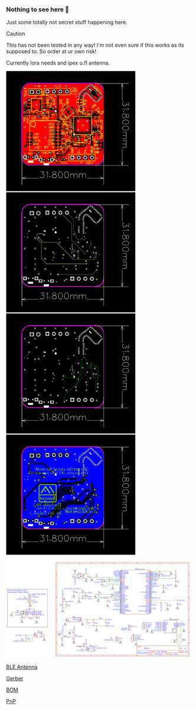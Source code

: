 ### Nothing to see here 👀

Just some totally not secret stuff happening here.


> [!CAUTION]
> This has not been tested in any way! 
> I'm not even sure if this works as its supposed to.
> So order at ur own risk!

Currently lora needs and ipex u.fl antenna.

<img src="./pics/PCB_nRF52-watch_top.png" width="350"><img src="./pics/PCB_nRF52-watch_inner1.png" width="350">
<img src="./pics/PCB_nRF52-watch_inner2.png" width="350"><img src="./pics/PCB_nRF52-watch_bottom.png" width="350">


<img src="./pics/Schematic_nRF52-watch.png" width="500">


[BLE Antenna](https://www.digikey.com/en/products/detail/johanson-technology-inc/2450AT42E010B001E/6235443)

[Gerber](./Gerber_nRF52-watch.zip)

[BOM](./BOM_nRF52-watch.csv)

[PnP](./PickAndPlace_nRF52-watch.csv)